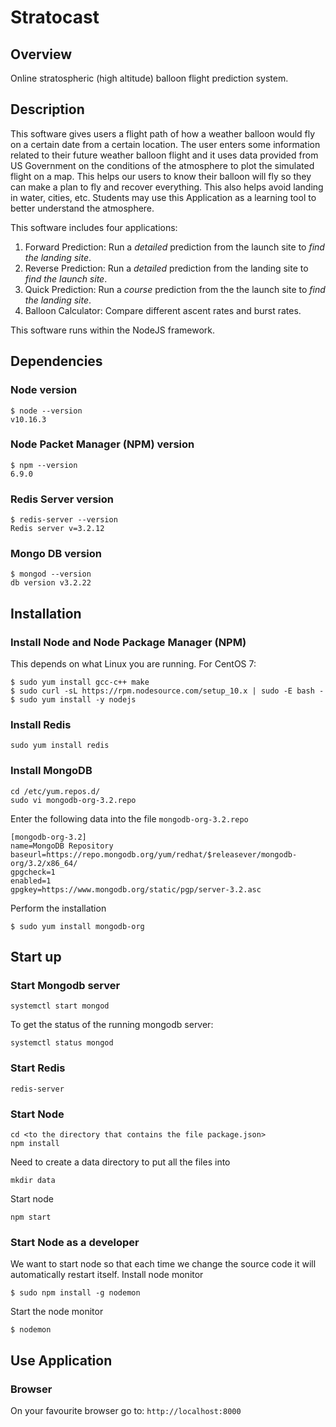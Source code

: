 Stratocast
===============

## Overview

Online stratospheric (high altitude) balloon flight prediction system.

## Description

This software gives users a flight path of how a weather balloon would fly on a certain date from a certain location. The user enters some information related to their future weather balloon flight and it uses data provided from US Government on the conditions of the atmosphere to plot the simulated flight on a map. This helps our users to know their balloon will fly so they can make a plan to fly and recover everything. This also helps avoid landing in water, cities, etc. Students may use this Application as a learning tool to better understand the atmosphere.

This software includes four applications:

 1. Forward Prediction: Run a *detailed* prediction from the launch site to *find the landing site*.
 1. Reverse Prediction: Run a *detailed* prediction from the landing site to *find the launch site*.
 1. Quick Prediction: Run a *course* prediction from the the launch site to *find the landing site*.
 1. Balloon Calculator: Compare different ascent rates and burst rates.

This software runs within the NodeJS framework.

## Dependencies

### Node version

```
$ node --version
v10.16.3
```

### Node Packet Manager (NPM) version

```
$ npm --version
6.9.0
```

### Redis Server version

```
$ redis-server --version
Redis server v=3.2.12
```

### Mongo DB version

```
$ mongod --version
db version v3.2.22
```

## Installation


### Install Node and Node Package Manager (NPM)

This depends on what Linux you are running. For CentOS 7:

```
$ sudo yum install gcc-c++ make
$ sudo curl -sL https://rpm.nodesource.com/setup_10.x | sudo -E bash -
$ sudo yum install -y nodejs
```

### Install Redis

```
sudo yum install redis
```

### Install MongoDB

```
cd /etc/yum.repos.d/
sudo vi mongodb-org-3.2.repo
```

Enter the following data into the file `mongodb-org-3.2.repo`

```
[mongodb-org-3.2]
name=MongoDB Repository
baseurl=https://repo.mongodb.org/yum/redhat/$releasever/mongodb-org/3.2/x86_64/
gpgcheck=1
enabled=1
gpgkey=https://www.mongodb.org/static/pgp/server-3.2.asc
```

Perform the installation

```
$ sudo yum install mongodb-org
```

## Start up

### Start Mongodb server

```
systemctl start mongod
```

To get the status of the running mongodb server:

```
systemctl status mongod
```

### Start Redis

```
redis-server
```

### Start Node

```
cd <to the directory that contains the file package.json>
npm install
```

Need to create a data directory to put all the files into

```
mkdir data
```

Start node

```
npm start
```

### Start Node as a developer

We want to start node so that each time we change the source code it will automatically restart itself.
Install node monitor

```
$ sudo npm install -g nodemon
```

Start the node monitor

```
$ nodemon
```


## Use Application

### Browser

On your favourite browser go to: `http://localhost:8000`
